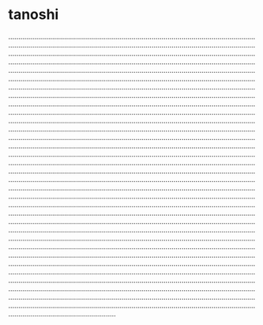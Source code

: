 # tanoshi

..................................................................................................................................................................................................................................................................................................................................................................................................................................................................................................................................................................................................................................................................................................................................................................................................................................................................................................................................................................................................................................................................................................................................................................................................................................................................................................................................................................................................................................................................................................................................................................................................................................................................................................................................................................................................................................................................................................................................................................................................................................................................................................................................................................................................................................................................................................................................................................................................................................................................................................................................................................................................................................................................................................................................................................................................................................................................................................................................................................................................................................................................................................................................................................................................................................................................................................................................................................................................................................................................................................................................................................................................................................................................................................................................................................................................................................................................................................................................................................................................................................................................................................................................................................................................................................................................................................................